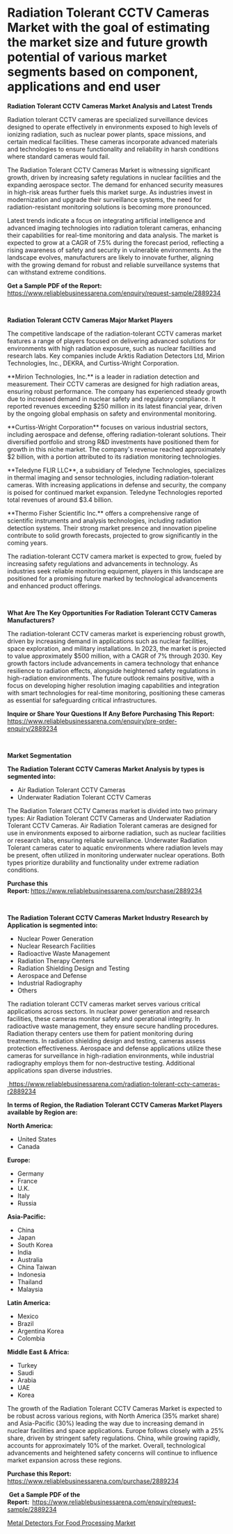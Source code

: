 <p><h1>Radiation Tolerant CCTV Cameras Market with the goal of estimating the market size and future growth potential of various market segments based on component, applications and end user</h1></p><p><strong>Radiation Tolerant CCTV Cameras Market Analysis and Latest Trends</strong></p>
<p><p>Radiation tolerant CCTV cameras are specialized surveillance devices designed to operate effectively in environments exposed to high levels of ionizing radiation, such as nuclear power plants, space missions, and certain medical facilities. These cameras incorporate advanced materials and technologies to ensure functionality and reliability in harsh conditions where standard cameras would fail.</p><p>The Radiation Tolerant CCTV Cameras Market is witnessing significant growth, driven by increasing safety regulations in nuclear facilities and the expanding aerospace sector. The demand for enhanced security measures in high-risk areas further fuels this market surge. As industries invest in modernization and upgrade their surveillance systems, the need for radiation-resistant monitoring solutions is becoming more pronounced.</p><p>Latest trends indicate a focus on integrating artificial intelligence and advanced imaging technologies into radiation tolerant cameras, enhancing their capabilities for real-time monitoring and data analysis. The market is expected to grow at a CAGR of 7.5% during the forecast period, reflecting a rising awareness of safety and security in vulnerable environments. As the landscape evolves, manufacturers are likely to innovate further, aligning with the growing demand for robust and reliable surveillance systems that can withstand extreme conditions.</p></p>
<p><strong>Get a Sample PDF of the Report:&nbsp;</strong> <a href="https://www.reliablebusinessarena.com/enquiry/request-sample/2889234?utm_campaign=2195&utm_medium=2&utm_source=Github&utm_content=ia&utm_term=14032025&utm_id=radiation-tolerant-cctv-cameras">https://www.reliablebusinessarena.com/enquiry/request-sample/2889234</a></p>
<p>&nbsp;</p>
<p><strong>Radiation Tolerant CCTV Cameras Major Market Players</strong></p>
<p><p>The competitive landscape of the radiation-tolerant CCTV cameras market features a range of players focused on delivering advanced solutions for environments with high radiation exposure, such as nuclear facilities and research labs. Key companies include Arktis Radiation Detectors Ltd, Mirion Technologies, Inc., DEKRA, and Curtiss-Wright Corporation.</p><p>**Mirion Technologies, Inc.** is a leader in radiation detection and measurement. Their CCTV cameras are designed for high radiation areas, ensuring robust performance. The company has experienced steady growth due to increased demand in nuclear safety and regulatory compliance. It reported revenues exceeding $250 million in its latest financial year, driven by the ongoing global emphasis on safety and environmental monitoring.</p><p>**Curtiss-Wright Corporation** focuses on various industrial sectors, including aerospace and defense, offering radiation-tolerant solutions. Their diversified portfolio and strong R&D investments have positioned them for growth in this niche market. The company's revenue reached approximately $2 billion, with a portion attributed to its radiation monitoring technologies.</p><p>**Teledyne FLIR LLC**, a subsidiary of Teledyne Technologies, specializes in thermal imaging and sensor technologies, including radiation-tolerant cameras. With increasing applications in defense and security, the company is poised for continued market expansion. Teledyne Technologies reported total revenues of around $3.4 billion.</p><p>**Thermo Fisher Scientific Inc.** offers a comprehensive range of scientific instruments and analysis technologies, including radiation detection systems. Their strong market presence and innovation pipeline contribute to solid growth forecasts, projected to grow significantly in the coming years.</p><p>The radiation-tolerant CCTV camera market is expected to grow, fueled by increasing safety regulations and advancements in technology. As industries seek reliable monitoring equipment, players in this landscape are positioned for a promising future marked by technological advancements and enhanced product offerings.</p></p>
<p>&nbsp;</p>
<p><strong>What Are The Key Opportunities For Radiation Tolerant CCTV Cameras Manufacturers?</strong></p>
<p><p>The radiation-tolerant CCTV cameras market is experiencing robust growth, driven by increasing demand in applications such as nuclear facilities, space exploration, and military installations. In 2023, the market is projected to value approximately $500 million, with a CAGR of 7% through 2030. Key growth factors include advancements in camera technology that enhance resilience to radiation effects, alongside heightened safety regulations in high-radiation environments. The future outlook remains positive, with a focus on developing higher resolution imaging capabilities and integration with smart technologies for real-time monitoring, positioning these cameras as essential for safeguarding critical infrastructures.</p></p>
<p><strong>Inquire or Share Your Questions If Any Before Purchasing This Report:</strong> <a href="https://www.reliablebusinessarena.com/enquiry/pre-order-enquiry/2889234?utm_campaign=2195&utm_medium=2&utm_source=Github&utm_content=ia&utm_term=14032025&utm_id=radiation-tolerant-cctv-cameras">https://www.reliablebusinessarena.com/enquiry/pre-order-enquiry/2889234</a></p>
<p>&nbsp;</p>
<p><strong>Market Segmentation</strong></p>
<p><strong>The Radiation Tolerant CCTV Cameras Market Analysis by types is segmented into:</strong></p>
<p><ul><li>Air Radiation Tolerant CCTV Cameras</li><li>Underwater Radiation Tolerant CCTV Cameras</li></ul></p>
<p><p>The Radiation Tolerant CCTV Cameras market is divided into two primary types: Air Radiation Tolerant CCTV Cameras and Underwater Radiation Tolerant CCTV Cameras. Air Radiation Tolerant cameras are designed for use in environments exposed to airborne radiation, such as nuclear facilities or research labs, ensuring reliable surveillance. Underwater Radiation Tolerant cameras cater to aquatic environments where radiation levels may be present, often utilized in monitoring underwater nuclear operations. Both types prioritize durability and functionality under extreme radiation conditions.</p></p>
<p><strong>Purchase this Report:&nbsp;</strong><a href="https://www.reliablebusinessarena.com/purchase/2889234?utm_campaign=2195&utm_medium=2&utm_source=Github&utm_content=ia&utm_term=14032025&utm_id=radiation-tolerant-cctv-cameras">https://www.reliablebusinessarena.com/purchase/2889234</a></p>
<p>&nbsp;</p>
<p><strong>The Radiation Tolerant CCTV Cameras Market Industry Research by Application is segmented into:</strong></p>
<p><ul><li>Nuclear Power Generation</li><li>Nuclear Research Facilities</li><li>Radioactive Waste Management</li><li>Radiation Therapy Centers</li><li>Radiation Shielding Design and Testing</li><li>Aerospace and Defense</li><li>Industrial Radiography</li><li>Others</li></ul></p>
<p><p>The radiation tolerant CCTV cameras market serves various critical applications across sectors. In nuclear power generation and research facilities, these cameras monitor safety and operational integrity. In radioactive waste management, they ensure secure handling procedures. Radiation therapy centers use them for patient monitoring during treatments. In radiation shielding design and testing, cameras assess protection effectiveness. Aerospace and defense applications utilize these cameras for surveillance in high-radiation environments, while industrial radiography employs them for non-destructive testing. Additional applications span diverse industries.</p></p>
<p><a href="https://www.reliablebusinessarena.com/radiation-tolerant-cctv-cameras-r2889234?utm_campaign=2195&utm_medium=2&utm_source=Github&utm_content=ia&utm_term=14032025&utm_id=radiation-tolerant-cctv-cameras">&nbsp;https://www.reliablebusinessarena.com/radiation-tolerant-cctv-cameras-r2889234</a></p>
<p><strong>In terms of Region, the Radiation Tolerant CCTV Cameras Market Players available by Region are:</strong></p>
<p>
    <p> <strong> North America: </strong>
        <ul>
            <li>United States</li>
            <li>Canada</li>
        </ul>
        </p> 
    <p> <strong> Europe: </strong>
        <ul>
            <li>Germany</li>
            <li>France</li>
            <li>U.K.</li>
            <li>Italy</li>
            <li>Russia</li>
        </ul>
        </p> 
    <p> <strong> Asia-Pacific: </strong>
        <ul>
            <li>China</li>
            <li>Japan</li>
            <li>South Korea</li>
            <li>India</li>
            <li>Australia</li>
            <li>China Taiwan</li>
            <li>Indonesia</li>
            <li>Thailand</li>
            <li>Malaysia</li>
        </ul>
        </p> 
    <p> <strong> Latin America: </strong>
        <ul>
            <li>Mexico</li>
            <li>Brazil</li>
            <li>Argentina Korea</li>
            <li>Colombia</li>
        </ul>
        </p> 
    <p> <strong> Middle East & Africa: </strong>
        <ul>
            <li>Turkey</li>
            <li>Saudi</li>
            <li>Arabia</li>
            <li>UAE</li>
            <li>Korea</li>
        </ul>
    </p>
    </p>
<p><p>The growth of the Radiation Tolerant CCTV Cameras Market is expected to be robust across various regions, with North America (35% market share) and Asia-Pacific (30%) leading the way due to increasing demand in nuclear facilities and space applications. Europe follows closely with a 25% share, driven by stringent safety regulations. China, while growing rapidly, accounts for approximately 10% of the market. Overall, technological advancements and heightened safety concerns will continue to influence market expansion across these regions.</p></p>
<p><strong>Purchase this Report: </strong><a href="https://www.reliablebusinessarena.com/purchase/2889234?utm_campaign=2195&utm_medium=2&utm_source=Github&utm_content=ia&utm_term=14032025&utm_id=radiation-tolerant-cctv-cameras">https://www.reliablebusinessarena.com/purchase/2889234</a></p>
<p>&nbsp;<strong>Get a Sample PDF of the Report:&nbsp;&nbsp;</strong><a href="https://www.reliablebusinessarena.com/enquiry/request-sample/2889234?utm_campaign=2195&utm_medium=2&utm_source=Github&utm_content=ia&utm_term=14032025&utm_id=radiation-tolerant-cctv-cameras">https://www.reliablebusinessarena.com/enquiry/request-sample/2889234</a></p>
<p><strong></strong></p>
<p><p><a href="https://github.com/JakirUddin511/Market-Research-Report-List-2/blob/main/metal-detectors-for-food-processing-market.md?utm_campaign=2195&utm_medium=2&utm_source=Github&utm_content=ia&utm_term=14032025&utm_id=radiation-tolerant-cctv-cameras">Metal Detectors For Food Processing Market</a></p></p>